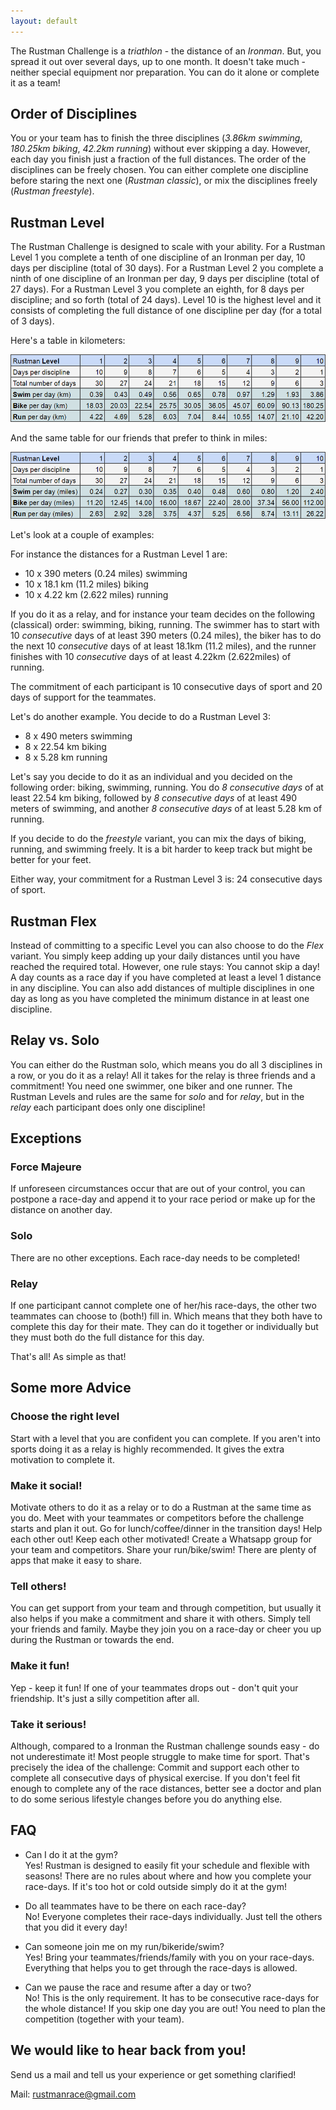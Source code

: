 ```yaml
---
layout: default
---
```


The Rustman Challenge is a _triathlon_ - the distance of an _Ironman_. 
But, you spread it out over several days, up to one month. It doesn't take much - neither special equipment nor preparation. 
You can do it alone or complete it as a team!

## Order of Disciplines
You or your team has to finish the three disciplines (_3.86km swimming_, _180.25km biking_, _42.2km running_) without ever skipping a day. 
However, each day you finish just a fraction of the full distances. 
The order of the disciplines can be freely chosen. 
You can either complete one discipline before staring the next one (_Rustman classic_), or mix the disciplines freely (_Rustman freestyle_).

## Rustman Level
The Rustman Challenge is designed to scale with your ability. 
For a Rustman Level 1 you complete a tenth of one discipline of an Ironman per day, 10 days per discipline (total of 30 days).
For a Rustman Level 2 you complete a ninth of one discipline of an Ironman per day, 9 days per discipline (total of 27 days).
For a Rustman Level 3 you complete an eighth, for 8 days per discipline; and so forth (total of 24 days).
Level 10 is the highest level and it consists of completing the full distance of one discipline per day (for a total of 3 days).

Here's a table in kilometers:

![Rustman Level Table](assets/images/tablerustmanlevelanddaysinkilometers.png)

And the same table for our friends that prefer to think in miles:

![Rustman Level Table](assets/images/tablerustmanlevelanddaysinmiles.png)

Let's look at a couple of examples:

For instance the distances for a Rustman Level 1 are:

* 10 x 390 meters (0.24 miles) swimming
* 10 x 18.1 km (11.2 miles) biking
* 10 x 4.22 km (2.622 miles) running

If you do it as a relay, and for instance your team decides on the following (classical) order: swimming, biking, running. 
The swimmer has to start with 10 *consecutive* days of at least 390 meters (0.24 miles), 
the biker has to do the next 10 *consecutive* days of at least 18.1km (11.2 miles), 
and the runner finishes with 10 *consecutive* days of at least 4.22km (2.622miles) of running.

The commitment of each participant is 10 consecutive days of sport and 20 days of support for the teammates.

Let's do another example. You decide to do a Rustman Level 3:
* 8 x 490 meters swimming
* 8 x 22.54 km biking
* 8 x 5.28 km running

Let's say you decide to do it as an individual and you decided on the following order: biking, swimming, running. 
You do *8 consecutive days* of at least 22.54 km biking, 
followed by *8 consecutive days* of at least 490 meters of swimming, 
and another *8 consecutive days* of at least 5.28 km of running. 

If you decide to do the _freestyle_ variant, 
you can mix the days of biking, running, and swimming freely. 
It is a bit harder to keep track but might be better for your feet.

Either way, your commitment for a Rustman Level 3 is: 24 consecutive days of sport.

## Rustman Flex
Instead of committing to a specific Level you can also choose to do the _Flex_ variant. 
You simply keep adding up your daily distances until you have reached the required total. 
However, one rule stays: You cannot skip a day!
A day counts as a race day if you have completed at least a level 1 distance in any discipline. 
You can also add distances of multiple disciplines in one day as long as you have completed the minimum distance in at least one discipline.

## Relay vs. Solo
You can either do the Rustman solo, which means you do all 3 disciplines in a row, or you do it as a relay!
All it takes for the relay is three friends and a commitment!
You need one swimmer, one biker and one runner. 
The Rustman Levels and rules are the same for _solo_ and for _relay_, 
but in the _relay_ each participant does only one discipline!

## Exceptions
### Force Majeure
If unforeseen circumstances occur that are out of your control, 
you can postpone a race-day and append it to your race period or make up for the distance on another day.
 
### Solo
There are no other exceptions. Each race-day needs to be completed! 

### Relay 
If one participant cannot complete one of her/his race-days, 
the other two teammates can choose to (both!) fill in. 
Which means that they both have to complete this day for their mate. 
They can do it together or individually but they must both do the full distance for this day.

That's all! As simple as that!

## Some more Advice
### Choose the right level
Start with a level that you are confident you can complete. 
If you aren't into sports doing it as a relay is highly recommended. 
It gives the extra motivation to complete it.

### Make it social! 
Motivate others to do it as a relay or to do a Rustman at the same time as you do.
Meet with your teammates or competitors before the challenge starts and plan it out. 
Go for lunch/coffee/dinner in the transition days! 
Help each other out! Keep each other motivated! 
Create a Whatsapp group for your team and competitors. 
Share your run/bike/swim! There are plenty of apps that make it easy to share.
### Tell others!
You can get support from your team and through competition, but usually it also helps if you make a commitment and share it with others. 
Simply tell your friends and family. 
Maybe they join you on a race-day or cheer you up during the Rustman or towards the end.
### Make it fun!
Yep - keep it fun! If one of your teammates drops out - don't quit your friendship. 
It's just a silly competition after all.
### Take it serious!
Although, compared to a Ironman the Rustman challenge sounds easy - do not underestimate it!
Most people struggle to make time for sport. That's precisely the idea of the challenge:
Commit and support each other to complete all consecutive days of physical exercise.
If you don't feel fit enough to complete any of the race distances, better see a doctor and plan to do some serious lifestyle changes before you do anything else.

## FAQ
* Can I do it at the gym? <br>
Yes! Rustman is designed to easily fit your schedule and flexible with seasons! There are no rules about where and how you complete your race-days. If it's too hot or cold outside simply do it at the gym!

* Do all teammates have to be there on each race-day?<br>
No! Everyone completes their race-days individually. Just tell the others that you did it every day!

* Can someone join me on my run/bikeride/swim?<br>
Yes! Bring your teammates/friends/family with you on your race-days. Everything that helps you to get through the race-days is allowed.

* Can we pause the race and resume after a day or two?<br>
No! This is the only requirement. 
It has to be consecutive race-days for the whole distance! 
If you skip one day you are out! 
You need to plan the competition (together with your team). 

## We would like to hear back from you!
Send us a mail and tell us your experience or get something clarified! 

Mail: [rustmanrace@gmail.com](mailto:rustmanrace@gmail.com)